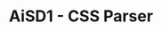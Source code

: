 ---
title: AiSD1 - CSS Parser
publicationDate: 2023-04-06
published: false
url: https://github.com/PetrusTryb/AiSD1
---